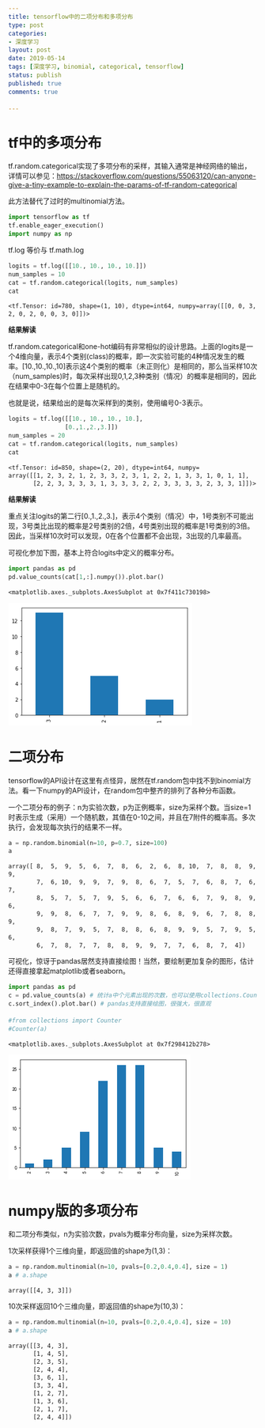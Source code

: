 ```yaml
---
title: tensorflow中的二项分布和多项分布
type: post
categories:
- 深度学习
layout: post
date: 2019-05-14
tags: [深度学习, binomial, categorical, tensorflow]
status: publish
published: true
comments: true

---
```

# tf中的多项分布

tf.random.categorical实现了多项分布的采样，其输入通常是神经网络的输出，详情可以参见：https://stackoverflow.com/questions/55063120/can-anyone-give-a-tiny-example-to-explain-the-params-of-tf-random-categorical

此方法替代了过时的multinomial方法。


```python
import tensorflow as tf
tf.enable_eager_execution()
import numpy as np
```

tf.log 等价与 tf.math.log


```python
logits = tf.log([[10., 10., 10., 10.]])
num_samples = 10
cat = tf.random.categorical(logits, num_samples)
cat
```




    <tf.Tensor: id=780, shape=(1, 10), dtype=int64, numpy=array([[0, 0, 3, 2, 0, 2, 0, 0, 3, 0]])>



**结果解读**

tf.random.categorical和one-hot编码有非常相似的设计思路。上面的logits是一个4维向量，表示4个类别(class)的概率，即一次实验可能的4种情况发生的概率。[10.,10.,10.,10]表示这4个类别的概率（未正则化）是相同的，那么当采样10次（num_samples)时，每次采样出现0,1,2,3种类别（情况）的概率是相同的，因此在结果中0-3在每个位置上是随机的。

也就是说，结果给出的是每次采样到的类别，使用编号0-3表示。


```python
logits = tf.log([[10., 10., 10., 10.],
                [0.,1.,2.,3.]])
num_samples = 20
cat = tf.random.categorical(logits, num_samples)
cat
```




    <tf.Tensor: id=850, shape=(2, 20), dtype=int64, numpy=
    array([[1, 2, 3, 2, 1, 2, 3, 3, 2, 3, 1, 2, 2, 1, 3, 3, 1, 0, 1, 1],
           [2, 2, 3, 3, 3, 3, 1, 3, 3, 3, 2, 2, 3, 3, 3, 3, 2, 3, 3, 1]])>



**结果解读**

重点关注logits的第二行[0.,1.,2.,3.]，表示4个类别（情况）中，1号类别不可能出现，3号类比出现的概率是2号类别的2倍，4号类别出现的概率是1号类别的3倍。因此，当采样10次时可以发现，0在各个位置都不会出现，3出现的几率最高。

可视化参加下图，基本上符合logits中定义的概率分布。


```python
import pandas as pd
pd.value_counts(cat[1,:].numpy()).plot.bar()
```




    <matplotlib.axes._subplots.AxesSubplot at 0x7f411c730198>




![png](images/output_7_1.png)


# 二项分布
tensorflow的API设计在这里有点怪异，居然在tf.random包中找不到binomial方法。看一下numpy的API设计，在random包中整齐的排列了各种分布函数。

一个二项分布的例子：n为实验次数，p为正例概率，size为采样个数。当size=1时表示生成（采用）一个随机数，其值在0-10之间，并且在7附件的概率高。多次执行，会发现每次执行的结果不一样。


```python
a = np.random.binomial(n=10, p=0.7, size=100)
a
```




    array([ 8,  5,  9,  5,  6,  7,  8,  6,  2,  6,  8, 10,  7,  8,  8,  9,  9,
            7,  6, 10,  9,  9,  7,  9,  8,  6,  7,  5,  7,  6,  8,  7,  6,  7,
            8,  5,  7,  5,  7,  9,  5,  6,  6,  7,  6,  6,  7,  9,  8,  9,  6,
            9,  9,  8,  6,  7,  7,  9,  9,  8,  6,  8,  9,  6,  7,  8,  8,  9,
            9,  8,  7,  9,  5,  7,  8,  8,  6,  8,  9,  9,  5,  7,  9,  5,  6,
            6,  7,  8,  7,  7,  8,  8,  9,  9,  7,  7,  6,  8,  7,  4])



可视化，惊讶于pandas居然支持直接绘图！当然，要绘制更加复杂的图形，估计还得直接拿起matplotlib或者seaborn。


```python
import pandas as pd
c = pd.value_counts(a) # 统计a中个元素出现的次数，也可以使用collections.Counter，但是不如pandas给出的结果直观
c.sort_index().plot.bar() # pandas支持直接绘图，很强大，很直观

#from collections import Counter
#Counter(a)
```




    <matplotlib.axes._subplots.AxesSubplot at 0x7f298412b278>




![png](images/output_11_1.png)


# numpy版的多项分布

和二项分布类似，n为实验次数，pvals为概率分布向量，size为采样次数。

1次采样获得1个三维向量，即返回值的shape为(1,3)：


```python
a = np.random.multinomial(n=10, pvals=[0.2,0.4,0.4], size = 1) 
a # a.shape
```




    array([[4, 3, 3]])



10次采样返回10个三维向量，即返回值的shape为(10,3)：


```python
a = np.random.multinomial(n=10, pvals=[0.2,0.4,0.4], size = 10) 
a # a.shape
```




    array([[3, 4, 3],
           [1, 4, 5],
           [2, 3, 5],
           [2, 4, 4],
           [3, 6, 1],
           [3, 3, 4],
           [1, 2, 7],
           [1, 3, 6],
           [2, 1, 7],
           [2, 4, 4]])


